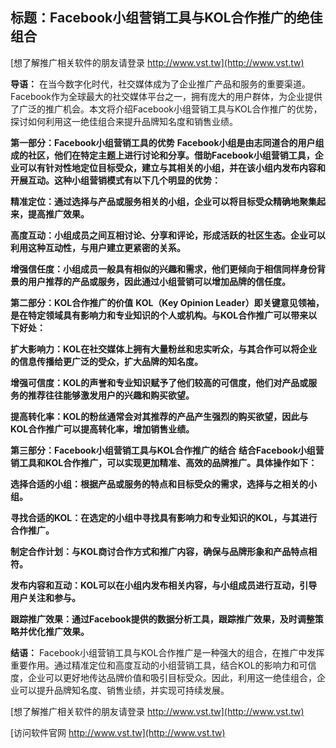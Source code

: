 ## **标题：Facebook小组营销工具与KOL合作推广的绝佳组合**

[想了解推广相关软件的朋友请登录 http://www.vst.tw](http://www.vst.tw)

**导语：**
在当今数字化时代，社交媒体成为了企业推广产品和服务的重要渠道。Facebook作为全球最大的社交媒体平台之一，拥有庞大的用户群体，为企业提供了广泛的推广机会。本文将介绍Facebook小组营销工具与KOL合作推广的优势，探讨如何利用这一绝佳组合来提升品牌知名度和销售业绩。

**第一部分：Facebook小组营销工具的优势**
**Facebook小组是由志同道合的用户组成的社区，他们在特定主题上进行讨论和分享。借助Facebook小组营销工具，企业可以有针对性地定位目标受众，建立与其相关的小组，并在该小组内发布内容和开展互动。这种小组营销模式有以下几个明显的优势：**

**精准定位：通过选择与产品或服务相关的小组，企业可以将目标受众精确地聚集起来，提高推广效果。**

**高度互动：小组成员之间互相讨论、分享和评论，形成活跃的社区生态。企业可以利用这种互动性，与用户建立更紧密的关系。**

**增强信任度：小组成员一般具有相似的兴趣和需求，他们更倾向于相信同样身份背景的用户推荐的产品或服务，因此通过小组营销可以增加品牌的信任度。**

**第二部分：KOL合作推广的价值**
**KOL（Key Opinion Leader）即关键意见领袖，是在特定领域具有影响力和专业知识的个人或机构。与KOL合作推广可以带来以下好处：**

**扩大影响力：KOL在社交媒体上拥有大量粉丝和忠实听众，与其合作可以将企业的信息传播给更广泛的受众，扩大品牌的知名度。**

**增强可信度：KOL的声誉和专业知识赋予了他们较高的可信度，他们对产品或服务的推荐往往能够激发用户的兴趣和购买欲望。**

**提高转化率：KOL的粉丝通常会对其推荐的产品产生强烈的购买欲望，因此与KOL合作推广可以提高转化率，增加销售业绩。**

**第三部分：Facebook小组营销工具与KOL合作推广的结合**
**结合Facebook小组营销工具和KOL合作推广，可以实现更加精准、高效的品牌推广。具体操作如下：**

**选择合适的小组：根据产品或服务的特点和目标受众的需求，选择与之相关的小组。**

**寻找合适的KOL：在选定的小组中寻找具有影响力和专业知识的KOL，与其进行合作推广。**

**制定合作计划：与KOL商讨合作方式和推广内容，确保与品牌形象和产品特点相符。**

**发布内容和互动：KOL可以在小组内发布相关内容，与小组成员进行互动，引导用户关注和参与。**

**跟踪推广效果：通过Facebook提供的数据分析工具，跟踪推广效果，及时调整策略并优化推广效果。**

**结语：**
Facebook小组营销工具与KOL合作推广是一种强大的组合，在推广中发挥重要作用。通过精准定位和高度互动的小组营销工具，结合KOL的影响力和可信度，企业可以更好地传达品牌价值和吸引目标受众。因此，利用这一绝佳组合，企业可以提升品牌知名度、销售业绩，并实现可持续发展。

[想了解推广相关软件的朋友请登录 http://www.vst.tw](http://www.vst.tw)


[访问软件官网 http://www.vst.tw](http://www.vst.tw)
